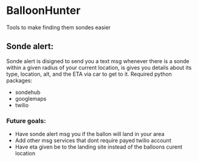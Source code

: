# BalloonHunter
Tools to make finding them sondes easier

## Sonde alert:
Sonde alert is disigned to send you a text msg whenever there is a sonde within a given radius of your current location, is gives you details about its type, location, alt, and the ETA via car to get to it.
Required python packages:
- sondehub
- googlemaps
- twilio

### Future goals:
- Have sonde alert msg you if the ballon will land in your area
- Add other msg services that dont require payed twilio account
- Have eta given be to the landing site instead of the balloons curent location
